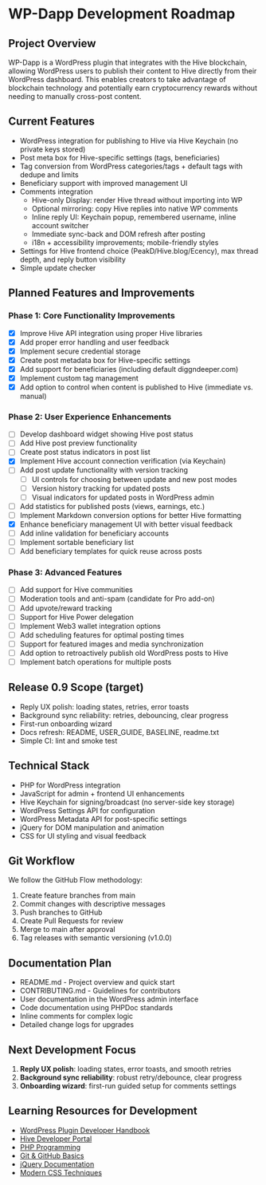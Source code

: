 # WP-Dapp Development Roadmap

## Project Overview
WP-Dapp is a WordPress plugin that integrates with the Hive blockchain, allowing WordPress users to publish their content to Hive directly from their WordPress dashboard. This enables creators to take advantage of blockchain technology and potentially earn cryptocurrency rewards without needing to manually cross-post content.

## Current Features
- WordPress integration for publishing to Hive via Hive Keychain (no private keys stored)
- Post meta box for Hive-specific settings (tags, beneficiaries)
- Tag conversion from WordPress categories/tags + default tags with dedupe and limits
- Beneficiary support with improved management UI
- Comments integration
  - Hive-only Display: render Hive thread without importing into WP
  - Optional mirroring: copy Hive replies into native WP comments
  - Inline reply UI: Keychain popup, remembered username, inline account switcher
  - Immediate sync-back and DOM refresh after posting
  - i18n + accessibility improvements; mobile-friendly styles
- Settings for Hive frontend choice (PeakD/Hive.blog/Ecency), max thread depth, and reply button visibility
- Simple update checker

## Planned Features and Improvements

### Phase 1: Core Functionality Improvements
- [x] Improve Hive API integration using proper Hive libraries
- [x] Add proper error handling and user feedback
- [x] Implement secure credential storage
- [x] Create post metadata box for Hive-specific settings
- [x] Add support for beneficiaries (including default diggndeeper.com)
- [x] Implement custom tag management
- [x] Add option to control when content is published to Hive (immediate vs. manual)

### Phase 2: User Experience Enhancements
- [ ] Develop dashboard widget showing Hive post status
- [ ] Add Hive post preview functionality
- [ ] Create post status indicators in post list
- [x] Implement Hive account connection verification (via Keychain)
- [ ] Add post update functionality with version tracking
  - [ ] UI controls for choosing between update and new post modes
  - [ ] Version history tracking for updated posts
  - [ ] Visual indicators for updated posts in WordPress admin
- [ ] Add statistics for published posts (views, earnings, etc.)
- [ ] Implement Markdown conversion options for better Hive formatting
- [x] Enhance beneficiary management UI with better visual feedback
- [ ] Add inline validation for beneficiary accounts
- [ ] Implement sortable beneficiary list
- [ ] Add beneficiary templates for quick reuse across posts

### Phase 3: Advanced Features
- [ ] Add support for Hive communities
- [ ] Moderation tools and anti-spam (candidate for Pro add-on)
- [ ] Add upvote/reward tracking
- [ ] Support for Hive Power delegation
- [ ] Implement Web3 wallet integration options
- [ ] Add scheduling features for optimal posting times
- [ ] Support for featured images and media synchronization
- [ ] Add option to retroactively publish old WordPress posts to Hive
- [ ] Implement batch operations for multiple posts

## Release 0.9 Scope (target)
- Reply UX polish: loading states, retries, error toasts
- Background sync reliability: retries, debouncing, clear progress
- First-run onboarding wizard
- Docs refresh: README, USER_GUIDE, BASELINE, readme.txt
- Simple CI: lint and smoke test

## Technical Stack
- PHP for WordPress integration
- JavaScript for admin + frontend UI enhancements
- Hive Keychain for signing/broadcast (no server-side key storage)
- WordPress Settings API for configuration
- WordPress Metadata API for post-specific settings
- jQuery for DOM manipulation and animation
- CSS for UI styling and visual feedback

## Git Workflow
We follow the GitHub Flow methodology:
1. Create feature branches from main
2. Commit changes with descriptive messages
3. Push branches to GitHub
4. Create Pull Requests for review
5. Merge to main after approval
6. Tag releases with semantic versioning (v1.0.0)

## Documentation Plan
- README.md - Project overview and quick start
- CONTRIBUTING.md - Guidelines for contributors
- User documentation in the WordPress admin interface
- Code documentation using PHPDoc standards
- Inline comments for complex logic
- Detailed change logs for upgrades

## Next Development Focus
1. **Reply UX polish**: loading states, error toasts, and smooth retries
2. **Background sync reliability**: robust retry/debounce, clear progress
3. **Onboarding wizard**: first-run guided setup for comments settings

## Learning Resources for Development
- [WordPress Plugin Developer Handbook](https://developer.wordpress.org/plugins/)
- [Hive Developer Portal](https://developers.hive.io/)
- [PHP Programming](https://www.php.net/manual/en/)
- [Git & GitHub Basics](https://guides.github.com/introduction/git-handbook/)
- [jQuery Documentation](https://api.jquery.com/)
- [Modern CSS Techniques](https://developer.mozilla.org/en-US/docs/Web/CSS) 